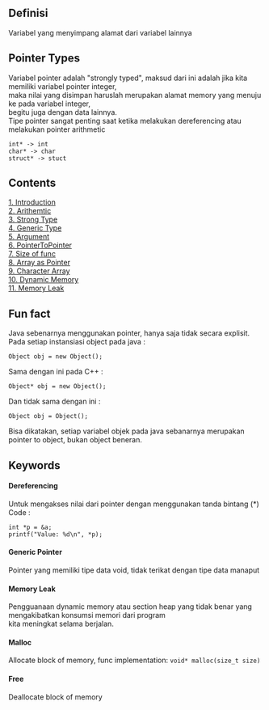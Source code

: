 ## Definisi
Variabel yang menyimpang alamat dari variabel lainnya

## Pointer Types
Variabel pointer adalah "strongly typed", maksud dari ini adalah jika kita memiliki variabel pointer integer,  
maka nilai yang disimpan haruslah merupakan alamat memory yang menuju ke pada variabel integer,  
begitu juga dengan data lainnya.  
Tipe pointer sangat penting saat ketika melakukan dereferencing atau melakukan pointer arithmetic

```
int* -> int
char* -> char
struct* -> stuct
```

## Contents
[1. Introduction](./intro.c)   
[2. Arithemtic](./arithmetic.c)   
[3. Strong Type](./strong.c)    
[4. Generic Type](./generic.c)    
[5. Argument](./argument.c)    
[6. PointerToPointer](./topointer.c)   
[7. Size of func](./size.c)    
[8. Array as Pointer](./array.c)   
[9. Character Array](./string.c)    
[10. Dynamic Memory](./dynamic.c)    
[11. Memory Leak](./leak.cpp)   
 
## Fun fact
Java sebenarnya menggunakan pointer, hanya saja tidak secara explisit.   
Pada setiap instansiasi object pada java :           
```
Object obj = new Object();
```
Sama dengan ini pada C++ :        
```
Object* obj = new Object();
```
Dan tidak sama dengan ini :        
```
Object obj = Object();
```
Bisa dikatakan, setiap variabel objek pada java sebanarnya merupakan pointer to object, bukan object beneran.     

## Keywords
#### Dereferencing
Untuk mengakses nilai dari pointer dengan menggunakan tanda bintang (*)
Code :  
```
int *p = &a;
printf("Value: %d\n", *p);
```
#### Generic Pointer
Pointer yang memiliki tipe data void, tidak terikat dengan tipe data manaput

#### Memory Leak
Pengguanaan dynamic memory atau section heap yang tidak benar yang mengakibatkan konsumsi memori dari program   
kita meningkat selama berjalan. 

#### Malloc
Allocate block of memory, func implementation: ```void* malloc(size_t size)```

#### Free
Deallocate block of memory

